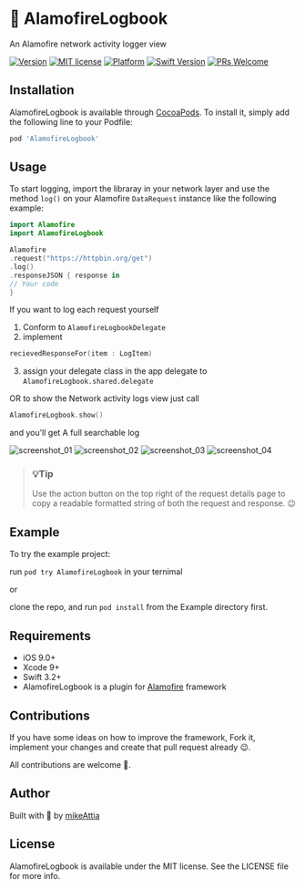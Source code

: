 # 📒 AlamofireLogbook
An Alamofire network activity logger view

<!--[![CI Status](https://img.shields.io/travis/mikeAttia/AlamofireLogbook.svg?style=flat)](https://travis-ci.org/mikeAttia/AlamofireLogbook)-->
[![Version](https://img.shields.io/cocoapods/v/AlamofireLogbook.svg?style=flat)](https://cocoapods.org/pods/AlamofireLogbook)
[![MIT license](https://img.shields.io/badge/License-MIT-blue.svg)](https://lbesson.mit-license.org/)
[![Platform](https://img.shields.io/cocoapods/p/AlamofireLogbook.svg?style=flat)](https://developer.apple.com/resources/)
[![Swift Version](https://img.shields.io/badge/swift-4.1-orange.svg?style=flat)](https://swift.org/blog/swift-4-1-released/)
[![PRs Welcome](https://img.shields.io/badge/PRs-welcome-brightgreen.svg?style=flat)](http://makeapullrequest.com)


## Installation

AlamofireLogbook is available through [CocoaPods](https://cocoapods.org). To install
it, simply add the following line to your Podfile:

```ruby
pod 'AlamofireLogbook'
```


## Usage

To start logging, import the libraray in your network layer and use the method `log()` on your Alamofire `DataRequest` instance like the following example:

```swift
import Alamofire
import AlamofireLogbook

Alamofire
.request("https://httpbin.org/get")
.log()
.responseJSON { response in
// Your code
}
```

If you want to log each request yourself
1. Conform to `AlamofireLogbookDelegate` 
2. implement 
```swift
recievedResponseFor(item : LogItem)
```
3. assign your delegate class in the app delegate to `AlamofireLogbook.shared.delegate`

OR to show the Network activity logs view just call

```swift
AlamofireLogbook.show()
```
and you'll get A full searchable log

![screenshot_01](https://raw.githubusercontent.com/mikeAttia/AlamofireLogbook/master/Screenshots/screenshot_01.png) ![screenshot_02](https://raw.githubusercontent.com/mikeAttia/AlamofireLogbook/master/Screenshots/screenshot_02.png) ![screenshot_03](https://raw.githubusercontent.com/mikeAttia/AlamofireLogbook/master/Screenshots/screenshot_03.png) ![screenshot_04](https://raw.githubusercontent.com/mikeAttia/AlamofireLogbook/master/Screenshots/screenshot_04.png)

>### 💡Tip
>Use the action button on the top right of the request details page to copy a readable formatted string of both the request and response. 😉 


## Example

To try the example project:

run `pod try AlamofireLogbook` in your ternimal

or

clone the repo, and run `pod install` from the Example directory first.


## Requirements

- iOS 9.0+
- Xcode 9+
- Swift 3.2+
- AlamofireLogbook is a plugin for [Alamofire](https://github.com/Alamofire/Alamofire) framework

## Contributions

If you have some ideas on how to improve the framework, Fork it, implement your changes and create that pull request already 😉.

All contributions are welcome 🤗.

## Author

Built with 💙 by [mikeAttia](https://github.com/mikeAttia)

## License

AlamofireLogbook is available under the MIT license. See the LICENSE file for more info.
